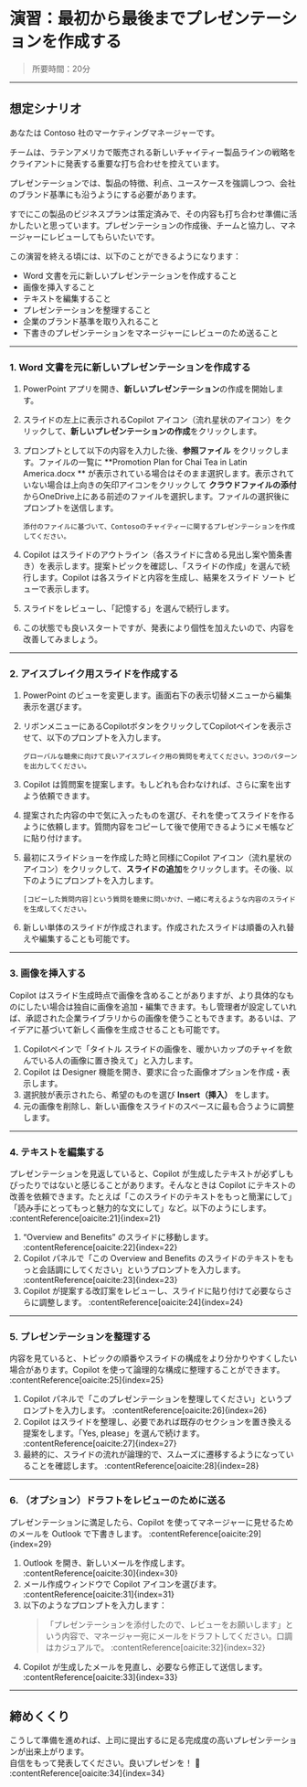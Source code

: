 # 演習：最初から最後までプレゼンテーションを作成する

> 所要時間：20分

---

## 想定シナリオ

あなたは Contoso 社のマーケティングマネージャーです。

チームは、ラテンアメリカで販売される新しいチャイティー製品ラインの戦略をクライアントに発表する重要な打ち合わせを控えています。

プレゼンテーションでは、製品の特徴、利点、ユースケースを強調しつつ、会社のブランド基準にも沿うようにする必要があります。 

すでにこの製品のビジネスプランは策定済みで、その内容も打ち合わせ準備に活かしたいと思っています。プレゼンテーションの作成後、チームと協力し、マネージャーにレビューしてもらいたいです。

この演習を終える頃には、以下のことができるようになります：  
- Word 文書を元に新しいプレゼンテーションを作成すること  
- 画像を挿入すること  
- テキストを編集すること  
- プレゼンテーションを整理すること  
- 企業のブランド基準を取り入れること  
- 下書きのプレゼンテーションをマネージャーにレビューのため送ること

---

### 1. Word 文書を元に新しいプレゼンテーションを作成する

1. PowerPoint アプリを開き、**新しいプレゼンテーション**の作成を開始します。

2. スライドの左上に表示されるCopilot アイコン（流れ星状のアイコン）をクリックして、**新しいプレゼンテーションの作成**をクリックします。

3. プロンプトとして以下の内容を入力した後、**参照ファイル** をクリックします。ファイルの一覧に **Promotion Plan for Chai Tea in Latin America.docx ** が表示されている場合はそのまま選択します。表示されていない場合は上向きの矢印アイコンをクリックして **クラウドファイルの添付** からOneDrive上にある前述のファイルを選択します。ファイルの選択後にプロンプトを送信します。

   ```prompt
   添付のファイルに基づいて、Contosoのチャイティーに関するプレゼンテーションを作成してください。
   ```

4. Copilot はスライドのアウトライン（各スライドに含める見出し案や箇条書き）を表示します。提案トピックを確認し、「スライドの作成」を選んで続行します。Copilot は各スライドと内容を生成し、結果をスライド ソート ビューで表示します。

5. スライドをレビューし、「記憶する」を選んで続行します。

6. この状態でも良いスタートですが、発表により個性を加えたいので、内容を改善してみましょう。

---

### 2. アイスブレイク用スライドを作成する

1. PowerPoint のビューを変更します。画面右下の表示切替メニューから編集表示を選びます。

2. リボンメニューにあるCopilotボタンをクリックしてCopilotペインを表示させて、以下のプロンプトを入力します。

   ```prompt
   グローバルな聴衆に向けて良いアイスブレイク用の質問を考えてください。3つのパターンを出力してください。
   ```

3. Copilot は質問案を提案します。もしどれも合わなければ、さらに案を出すよう依頼できます。

4. 提案された内容の中で気に入ったものを選び、それを使ってスライドを作るように依頼します。質問内容をコピーして後で使用できるようにメモ帳などに貼り付けます。

5. 最初にスライドショーを作成した時と同様にCopilot アイコン（流れ星状のアイコン）をクリックして、**スライドの追加**をクリックします。その後、以下のようにプロンプトを入力します。

   ```prompt
   [コピーした質問内容]という質問を聴衆に問いかけ、一緒に考えるような内容のスライドを生成してください。
   ```

6. 新しい単体のスライドが作成されます。作成されたスライドは順番の入れ替えや編集することも可能です。

---

### 3. 画像を挿入する

Copilot はスライド生成時点で画像を含めることがありますが、より具体的なものにしたい場合は独自に画像を追加・編集できます。もし管理者が設定していれば、承認された企業ライブラリからの画像を使うこともできます。あるいは、アイデアに基づいて新しく画像を生成させることも可能です。 

1. Copilotペインで「タイトル スライドの画像を、暖かいカップのチャイを飲んでいる人の画像に置き換えて」と入力します。
2. Copilot は Designer 機能を開き、要求に合った画像オプションを作成・表示します。
3. 選択肢が表示されたら、希望のものを選び **Insert（挿入）** をします。 
4. 元の画像を削除し、新しい画像をスライドのスペースに最も合うように調整します。

---

### 4. テキストを編集する

プレゼンテーションを見返していると、Copilot が生成したテキストが必ずしもぴったりではないと感じることがあります。そんなときは Copilot にテキストの改善を依頼できます。たとえば「このスライドのテキストをもっと簡潔にして」「読み手にとってもっと魅力的な文にして」など。以下のようにします。 :contentReference[oaicite:21]{index=21}

1. “Overview and Benefits” のスライドに移動します。 :contentReference[oaicite:22]{index=22}  
2. Copilot パネルで「この Overview and Benefits のスライドのテキストをもっと会話調にしてください」というプロンプトを入力します。 :contentReference[oaicite:23]{index=23}  
3. Copilot が提案する改訂案をレビューし、スライドに貼り付けて必要ならさらに調整します。 :contentReference[oaicite:24]{index=24}

---

### 5. プレゼンテーションを整理する

内容を見ていると、トピックの順番やスライドの構成をより分かりやすくしたい場合があります。Copilot を使って論理的な構成に整理することができます。 :contentReference[oaicite:25]{index=25}

1. Copilot パネルで「このプレゼンテーションを整理してください」というプロンプトを入力します。 :contentReference[oaicite:26]{index=26}  
2. Copilot はスライドを整理し、必要であれば既存のセクションを置き換える提案をします。「Yes, please」を選んで続けます。 :contentReference[oaicite:27]{index=27}  
3. 最終的に、スライドの流れが論理的で、スムーズに遷移するようになっていることを確認します。 :contentReference[oaicite:28]{index=28}

---

### 6. （オプション）ドラフトをレビューのために送る

プレゼンテーションに満足したら、Copilot を使ってマネージャーに見せるためのメールを Outlook で下書きします。 :contentReference[oaicite:29]{index=29}

1. Outlook を開き、新しいメールを作成します。 :contentReference[oaicite:30]{index=30}  
2. メール作成ウィンドウで Copilot アイコンを選びます。 :contentReference[oaicite:31]{index=31}  
3. 以下のようなプロンプトを入力します：  
   > 「プレゼンテーションを添付したので、レビューをお願いします」という内容で、マネージャー宛にメールをドラフトしてください。口調はカジュアルで。 :contentReference[oaicite:32]{index=32}  
4. Copilot が生成したメールを見直し、必要なら修正して送信します。 :contentReference[oaicite:33]{index=33}

---

## 締めくくり

こうして準備を進めれば、上司に提出するに足る完成度の高いプレゼンテーションが出来上がります。  
自信をもって発表してください。良いプレゼンを！ 🙌 :contentReference[oaicite:34]{index=34}
